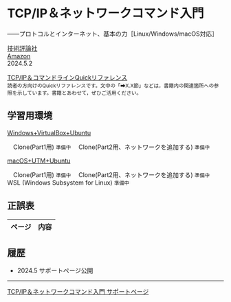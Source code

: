 # TCP/IP＆ネットワークコマンド入門
——プロトコルとインターネット、基本の力［Linux/Windows/macOS対応］

[技術評論社](https://gihyo.jp/book/2024/978-4-297-14132-5/)<br/>
[Amazon](https://www.amazon.co.jp/dp/4297141329/)  
2024.5.2

 [TCP/IP＆コマンドラインQuickリファレンス](https://gihyo.jp/assets/files/book/2024/978-4-297-14132-5/download/TCPIP%EF%BC%86%E3%82%B3%E3%83%9E%E3%83%B3%E3%83%89%E3%83%A9%E3%82%A4%E3%83%B3Quick%E3%83%AA%E3%83%95%E3%82%A1%E3%83%AC%E3%83%B3%E3%82%B9.pdf)<br/>
<small>読者の方向けのQuickリファレンスです。文中の「➡X.X節」などは，書籍内の関連箇所への参照を示しています。書籍とあわせて，ぜひご活用ください。</small>

## 学習用環境

[Windows+VirtualBox+Ubuntu](howto/install-virtualbox.md)
<!--
　[Clone(Part1用)](howto/clone1-virtualbox.md)
　[Clone(Part2用、ネットワークを追加する)](howto/clone2-virtualbox.md)
-->
　Clone(Part1用) <small>準備中</small>
　Clone(Part2用、ネットワークを追加する) <small>準備中</small>

[macOS+UTM+Ubuntu](howto/install-utm.md)
<!--
　[Clone(Part1用)](howto/clone1-utm.md)
　[Clone(Part2用、ネットワークを追加する)](howto/clone2-utm.md)
[WSL (Windows Subsystem for Linux)](howto/install-wsl.md)
-->
　Clone(Part1用) <small>準備中</small>
　Clone(Part2用、ネットワークを追加する) <small>準備中</small>
WSL (Windows Subsystem for Linux) <small>準備中</small>


## 正誤表

|ページ|内容|
|-|-|

## 履歴

- 2024.5 サポートページ公開

----
[TCP/IP＆ネットワークコマンド入門 サポートページ](https://nisim-m.github.io/tcpipcmdbook/)
